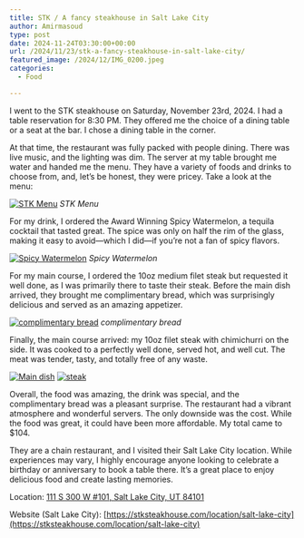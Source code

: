 ```yaml
---
title: STK / A fancy steakhouse in Salt Lake City
author: Amirmasoud
type: post
date: 2024-11-24T03:30:00+00:00
url: /2024/11/23/stk-a-fancy-steakhouse-in-salt-lake-city/
featured_image: /2024/12/IMG_0200.jpeg
categories:
  - Food

---
```

I went to the STK steakhouse on Saturday, November 23rd, 2024. I had a table reservation for 8:30 PM. They offered me the choice of a dining table or a seat at the bar. I chose a dining table in the corner.

At that time, the restaurant was fully packed with people dining. There was live music, and the lighting was dim. The server at my table brought me water and handed me the menu. They have a variety of foods and drinks to choose from, and, let&#8217;s be honest, they were pricey. Take a look at the menu:

[![STK Menu](/2024/12/IMG_0194.jpeg)](/2024/12/IMG_0194.jpeg)
*STK Menu*

For my drink, I ordered the Award Winning Spicy Watermelon, a tequila cocktail that tasted great. The spice was only on half the rim of the glass, making it easy to avoid—which I did—if you’re not a fan of spicy flavors.

[![Spicy Watermelon](/2024/12/IMG_0195.jpeg)](/2024/12/IMG_0195.jpeg)
*Spicy Watermelon*

For my main course, I ordered the 10oz medium filet steak but requested it well done, as I was primarily there to taste their steak. Before the main dish arrived, they brought me complimentary bread, which was surprisingly delicious and served as an amazing appetizer.

[![complimentary bread](/2024/12/IMG_0198.jpeg)](/2024/12/IMG_0198.jpeg)
*complimentary bread*

Finally, the main course arrived: my 10oz filet steak with chimichurri on the side. It was cooked to a perfectly well done, served hot, and well cut. The meat was tender, tasty, and totally free of any waste.

[![Main dish](/2024/12/IMG_0200.jpeg)](/2024/12/IMG_0200.jpeg)
[![steak](/2024/12/IMG_0204.jpeg)](/2024/12/IMG_0204.jpeg)

Overall, the food was amazing, the drink was special, and the complimentary bread was a pleasant surprise. The restaurant had a vibrant atmosphere and wonderful servers. The only downside was the cost. While the food was great, it could have been more affordable. My total came to $104.

They are a chain restaurant, and I visited their Salt Lake City location. While experiences may vary, I highly encourage anyone looking to celebrate a birthday or anniversary to book a table there. It’s a great place to enjoy delicious food and create lasting memories.

Location: [111 S 300 W #101, Salt Lake City, UT 84101](https://maps.app.goo.gl/U4Cums3nysqrDcgD6)

Website (Salt Lake City): [https://stksteakhouse.com/location/salt-lake-city](https://stksteakhouse.com/location/salt-lake-city)
